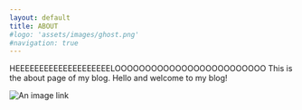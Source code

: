 ```yaml
---
layout: default
title: ABOUT
#logo: 'assets/images/ghost.png'
#navigation: true
---
```

HEEEEEEEEEEEEEEEEEEEELOOOOOOOOOOOOOOOOOOOOOOOOO
This is the about page of my blog.
Hello and welcome to my blog!

![An image link](/assets/images/screen1.png)
